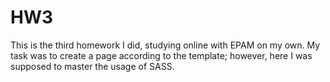# HW3
This is the third homework I did, studying online with EPAM on my own. My task was to create a page according to the template; however, here I was supposed to master the usage of SASS.
